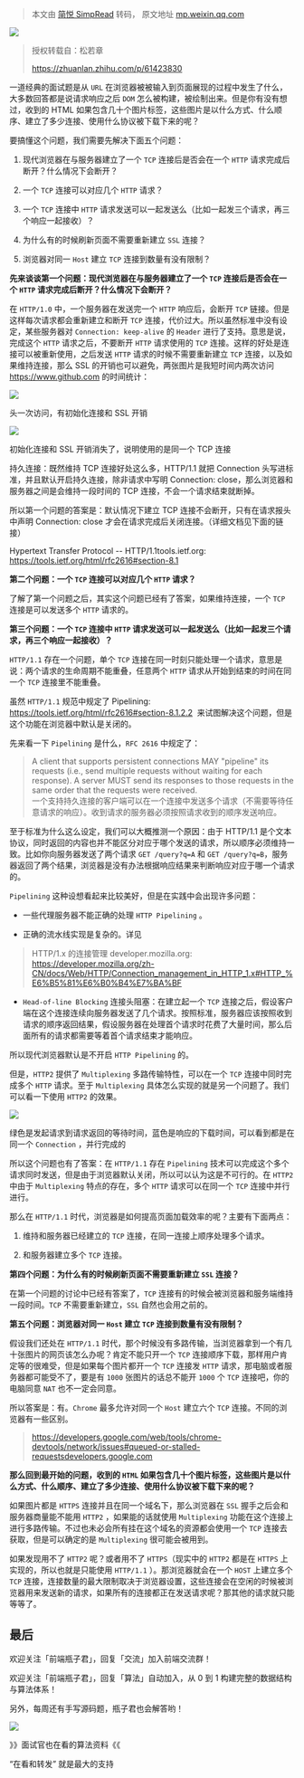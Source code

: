 > 本文由 [简悦 SimpRead](http://ksria.com/simpread/) 转码， 原文地址 [mp.weixin.qq.com](https://mp.weixin.qq.com/s/PccaPH_P2ZFBFMuK0mcQkg)

![](https://mmbiz.qpic.cn/mmbiz_png/pfCCZhlbMQS9OmUa1xRSwxXwl3z4vIEeI93GpOpJjzP7fTP7mNyhVJQSCaXZ4E0jHaKyFLBdCStd8FmRsOBGTg/640?wx_fmt=png)

> 授权转载自：松若章 
> 
> https://zhuanlan.zhihu.com/p/61423830

一道经典的面试题是从 `URL` 在浏览器被被输入到页面展现的过程中发生了什么，大多数回答都是说请求响应之后 `DOM` 怎么被构建，被绘制出来。但是你有没有想过，收到的 HTML 如果包含几十个图片标签，这些图片是以什么方式、什么顺序、建立了多少连接、使用什么协议被下载下来的呢？

要搞懂这个问题，我们需要先解决下面五个问题：

1.  现代浏览器在与服务器建立了一个 `TCP` 连接后是否会在一个 `HTTP` 请求完成后断开？什么情况下会断开？
    
2.  一个 `TCP` 连接可以对应几个 `HTTP` 请求？
    
3.  一个 `TCP` 连接中 `HTTP` 请求发送可以一起发送么（比如一起发三个请求，再三个响应一起接收）？
    
4.  为什么有的时候刷新页面不需要重新建立 `SSL` 连接？
    
5.  浏览器对同一 `Host` 建立 `TCP` 连接到数量有没有限制？
    

**先来谈谈第一个问题：现代浏览器在与服务器建立了一个 `TCP` 连接后是否会在一个 `HTTP` 请求完成后断开？什么情况下会断开？**

在 `HTTP/1.0` 中，一个服务器在发送完一个 `HTTP` 响应后，会断开 `TCP` 链接。但是这样每次请求都会重新建立和断开 `TCP` 连接，代价过大。所以虽然标准中没有设定，某些服务器对 `Connection: keep-alive` 的 `Header` 进行了支持。意思是说，完成这个 `HTTP` 请求之后，不要断开 `HTTP` 请求使用的 `TCP` 连接。这样的好处是连接可以被重新使用，之后发送 `HTTP` 请求的时候不需要重新建立 `TCP` 连接，以及如果维持连接，那么 SSL 的开销也可以避免，两张图片是我短时间内两次访问 https://www.github.com 的时间统计：

![](https://mmbiz.qpic.cn/mmbiz_jpg/pfCCZhlbMQS9OmUa1xRSwxXwl3z4vIEeWUDaKUH4VA0G00ut0QIicyllB2SJm7aLpuVntBesiazT4hdNib35QtnZA/640?wx_fmt=jpeg)

头一次访问，有初始化连接和 SSL 开销

![](https://mmbiz.qpic.cn/mmbiz_jpg/pfCCZhlbMQS9OmUa1xRSwxXwl3z4vIEeNStnSouDibQtEtTEoOczvPVhicPttL5JVx7UEc2MUFx6AjX3rQFQe7zA/640?wx_fmt=jpeg)

初始化连接和 SSL 开销消失了，说明使用的是同一个 TCP 连接

持久连接：既然维持 TCP 连接好处这么多，HTTP/1.1 就把 Connection 头写进标准，并且默认开启持久连接，除非请求中写明 Connection: close，那么浏览器和服务器之间是会维持一段时间的 TCP 连接，不会一个请求结束就断掉。

所以第一个问题的答案是：默认情况下建立 TCP 连接不会断开，只有在请求报头中声明 Connection: close 才会在请求完成后关闭连接。（详细文档见下面的链接）

Hypertext Transfer Protocol -- HTTP/1.1tools.ietf.org: https://tools.ietf.org/html/rfc2616#section-8.1

**第二个问题：一个 `TCP` 连接可以对应几个 `HTTP` 请求？**

了解了第一个问题之后，其实这个问题已经有了答案，如果维持连接，一个 `TCP` 连接是可以发送多个 `HTTP` 请求的。

**第三个问题：一个 `TCP` 连接中 `HTTP` 请求发送可以一起发送么（比如一起发三个请求，再三个响应一起接收）？**

`HTTP/1.1` 存在一个问题，单个 `TCP` 连接在同一时刻只能处理一个请求，意思是说：两个请求的生命周期不能重叠，任意两个 `HTTP` 请求从开始到结束的时间在同一个 `TCP` 连接里不能重叠。

虽然 `HTTP/1.1` 规范中规定了 Pipelining: https://tools.ietf.org/html/rfc2616#section-8.1.2.2  来试图解决这个问题，但是这个功能在浏览器中默认是关闭的。

先来看一下 `Pipelining` 是什么，`RFC 2616` 中规定了：

> A client that supports persistent connections MAY "pipeline" its requests (i.e., send multiple requests without waiting for each response). A server MUST send its responses to those requests in the same order that the requests were received.  
> 一个支持持久连接的客户端可以在一个连接中发送多个请求（不需要等待任意请求的响应）。收到请求的服务器必须按照请求收到的顺序发送响应。

至于标准为什么这么设定，我们可以大概推测一个原因：由于 HTTP/1.1 是个文本协议，同时返回的内容也并不能区分对应于哪个发送的请求，所以顺序必须维持一致。比如你向服务器发送了两个请求 `GET /query?q=A` 和 `GET /query?q=B`，服务器返回了两个结果，浏览器是没有办法根据响应结果来判断响应对应于哪一个请求的。

`Pipelining` 这种设想看起来比较美好，但是在实践中会出现许多问题：

*   一些代理服务器不能正确的处理 `HTTP Pipelining` 。
    
*   正确的流水线实现是复杂的。详见
    

> HTTP/1.x 的连接管理 developer.mozilla.org: https://developer.mozilla.org/zh-CN/docs/Web/HTTP/Connection_management_in_HTTP_1.x#HTTP_%E6%B5%81%E6%B0%B4%E7%BA%BF

*   `Head-of-line Blocking` 连接头阻塞：在建立起一个 `TCP` 连接之后，假设客户端在这个连接连续向服务器发送了几个请求。按照标准，服务器应该按照收到请求的顺序返回结果，假设服务器在处理首个请求时花费了大量时间，那么后面所有的请求都需要等着首个请求结束才能响应。
    

所以现代浏览器默认是不开启 `HTTP Pipelining` 的。

但是，`HTTP2` 提供了 `Multiplexing` 多路传输特性，可以在一个 `TCP` 连接中同时完成多个 `HTTP` 请求。至于 `Multiplexing` 具体怎么实现的就是另一个问题了。我们可以看一下使用 `HTTP2` 的效果。

![](https://mmbiz.qpic.cn/mmbiz_jpg/pfCCZhlbMQS9OmUa1xRSwxXwl3z4vIEeibu8icvojNpuYQfkoeOAiaOfadiaereJBDtsU81X2YOu21eaSZL75QDxLQ/640?wx_fmt=jpeg)

绿色是发起请求到请求返回的等待时间，蓝色是响应的下载时间，可以看到都是在同一个 `Connection` ，并行完成的

所以这个问题也有了答案：在 `HTTP/1.1` 存在 `Pipelining` 技术可以完成这个多个请求同时发送，但是由于浏览器默认关闭，所以可以认为这是不可行的。在 `HTTP2` 中由于 `Multiplexing` 特点的存在，多个 `HTTP` 请求可以在同一个 `TCP` 连接中并行进行。

那么在 `HTTP/1.1` 时代，浏览器是如何提高页面加载效率的呢？主要有下面两点：

1.  维持和服务器已经建立的 `TCP` 连接，在同一连接上顺序处理多个请求。
    
2.  和服务器建立多个 `TCP` 连接。
    

**第四个问题：为什么有的时候刷新页面不需要重新建立 `SSL` 连接？**

在第一个问题的讨论中已经有答案了，`TCP` 连接有的时候会被浏览器和服务端维持一段时间。`TCP` 不需要重新建立，`SSL` 自然也会用之前的。

**第五个问题：浏览器对同一 `Host` 建立 `TCP` 连接到数量有没有限制？**

假设我们还处在 `HTTP/1.1` 时代，那个时候没有多路传输，当浏览器拿到一个有几十张图片的网页该怎么办呢？肯定不能只开一个 `TCP` 连接顺序下载，那样用户肯定等的很难受，但是如果每个图片都开一个 `TCP` 连接发 `HTTP` 请求，那电脑或者服务器都可能受不了，要是有 `1000` 张图片的话总不能开 `1000` 个 `TCP` 连接吧，你的电脑同意 `NAT` 也不一定会同意。

所以答案是：有。`Chrome` 最多允许对同一个 `Host` 建立六个 `TCP` 连接。不同的浏览器有一些区别。

> https://developers.google.com/web/tools/chrome-devtools/network/issues#queued-or-stalled-requestsdevelopers.google.com

**那么回到最开始的问题，收到的 `HTML` 如果包含几十个图片标签，这些图片是以什么方式、什么顺序、建立了多少连接、使用什么协议被下载下来的呢？**

如果图片都是 `HTTPS` 连接并且在同一个域名下，那么浏览器在 `SSL` 握手之后会和服务器商量能不能用 `HTTP2` ，如果能的话就使用 `Multiplexing` 功能在这个连接上进行多路传输。不过也未必会所有挂在这个域名的资源都会使用一个 `TCP` 连接去获取，但是可以确定的是 `Multiplexing` 很可能会被用到。

如果发现用不了 `HTTP2` 呢？或者用不了 `HTTPS`（现实中的 `HTTP2` 都是在 `HTTPS` 上实现的，所以也就是只能使用 `HTTP/1.1` ）。那浏览器就会在一个 `HOST` 上建立多个 `TCP` 连接，连接数量的最大限制取决于浏览器设置，这些连接会在空闲的时候被浏览器用来发送新的请求，如果所有的连接都正在发送请求呢？那其他的请求就只能等等了。

最后
--

欢迎关注「前端瓶子君」，回复「交流」加入前端交流群！  

欢迎关注「前端瓶子君」，回复「算法」自动加入，从 0 到 1 构建完整的数据结构与算法体系！

另外，每周还有手写源码题，瓶子君也会解答哟！

![](https://mmbiz.qpic.cn/mmbiz_png/pfCCZhlbMQQYTquARVybx8MjPHdibmMQ3icWt2hR5uqZiaZs5KPpGiaeiaDAM8bb6fuawMD4QUcc8rFEMrTvEIy04cw/640?wx_fmt=png)

》》面试官也在看的算法资料《《

“在看和转发” 就是最大的支持